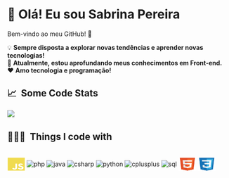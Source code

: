 
<p aligh="left">
<!--   <img align="right" src="https://cdn.jsdelivr.net/gh/Th3Wall/assets-cdn/PersonalGithubReadme/Memoji.png" width="200"/> -->

  # 👋 Olá! Eu sou Sabrina Pereira

Bem-vindo ao meu GitHub! 🚀 
 
💡 **Sempre disposta a explorar novas tendências e aprender novas tecnologias!**  
🌱 **Atualmente, estou aprofundando meus conhecimentos em Front-end.**  
❤ **Amo tecnologia e programação!**  

## 📈 &nbsp;Some Code Stats ##

<div width="100%">
 <span align="left">
   <img width="45%" src="https://github-readme-stats.vercel.app/api?username=Pereira-Sah&show_icons=true&hide_border=true&bg_color=3D3D3D&title_color=FFB6C1&icon_color=FFB6C1&text_color=FF69B4"/>
 </span>
<!--  <span align="right">
  <img width="45%" src="https://i.imgur.com/w8cF9mr.png"/>
 </span> -->
</div>

## 👩🏾‍💻 &nbsp;Things I code with ##
<div style="display: inline_block"><br>
  <img align="center" height="30" width="40" alt="javascript" src="https://raw.githubusercontent.com/devicons/devicon/master/icons/javascript/javascript-plain.svg">
  <img align="center" height="30" width="40" alt="php" src="https://cdn.jsdelivr.net/gh/devicons/devicon/icons/php/php-original.svg">
  <img align="center" height="30" width="40" alt="java" src="https://cdn.jsdelivr.net/gh/devicons/devicon/icons/java/java-original.svg">
  <img align="center" height="30" width="40" alt="csharp" src="https://cdn.jsdelivr.net/gh/devicons/devicon/icons/csharp/csharp-original.svg">
  <img align="center" height="30" width="40" alt="python" src="https://cdn.jsdelivr.net/gh/devicons/devicon/icons/python/python-original.svg">
  <img align="center" height="30" width="40" alt="cplusplus" src="https://cdn.jsdelivr.net/gh/devicons/devicon/icons/cplusplus/cplusplus-original.svg">
  <img align="center" height="30" width="40" alt="sql" src="https://cdn.jsdelivr.net/gh/devicons/devicon/icons/mysql/mysql-original.svg">
  <img align="center" height="30" width="40" alt="html5" src="https://raw.githubusercontent.com/devicons/devicon/master/icons/html5/html5-original.svg">
  <img align="center" height="30" width="40" alt="css3" src="https://raw.githubusercontent.com/devicons/devicon/master/icons/css3/css3-original.svg">
</div>  

